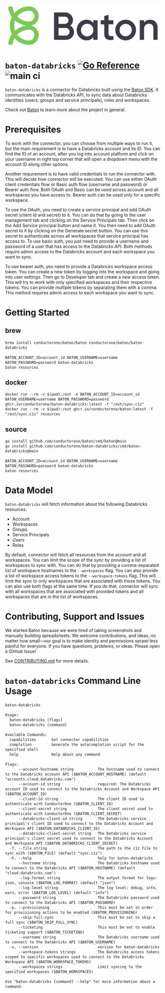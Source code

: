 ![Baton Logo](./docs/images/baton-logo.png)

# `baton-databricks` [![Go Reference](https://pkg.go.dev/badge/github.com/conductorone/baton-databricks.svg)](https://pkg.go.dev/github.com/conductorone/baton-databricks) ![main ci](https://github.com/conductorone/baton-databricks/actions/workflows/main.yaml/badge.svg)

`baton-databricks` is a connector for Databricks built using the 
[Baton SDK](https://github.com/conductorone/baton-sdk). It communicates with the 
Databricks API, to sync data about Databricks identities (users, groups and 
service principals), roles and workspaces. 

Check out [Baton](https://github.com/conductorone/baton) to learn more about the project in general.

# Prerequisites

To work with the connector, you can choose from multiple ways to run it, but the 
main requirement is to have a Databricks account and its ID. You can find the ID 
of an account, after you log into account platform and click on your username in 
right top corner that will open a dropdown menu with the account ID along other 
options.

Another requirement is to have valid credentials to run the connector with. This 
will decide how connector will be executed. You can use either OAuth client 
credentials flow or Basic auth flow (username and password) or Bearer auth flow. 
Both OAuth and Basic can be used across account and all workspaces you have 
access to. Bearer auth can be used only for a specific workspace.

To use the OAuth, you need to create a service principal and add OAuth secret 
(client id and secret) to it. You can do that by going to the user management 
tab and clicking on the Service Principals tab. Then click on the Add Service 
principal button and name it. You then need to add OAuth secret to it by 
clicking on the Generate secret button. You can use this secret to authenticate 
across all workspaces that service principal has access to. To use basic auth, 
you just need to provide a username and password of a user that has access to 
the Databricks API. Both methods require admin access to the Databricks account 
and each workspace you want to sync.

To use bearer auth, you need to provide a Databricks workspace access token. You
can create a new token by logging into the workspace and going into user 
settings. Then go to Developer tab and create a new access token. This will try 
to work with only specified workspaces and their respective tokens. You can 
provide multiple tokens by separating them with a comma. This method requires 
admin access to each workspace you want to sync. 

# Getting Started

## brew

```
brew install conductorone/baton/baton conductorone/baton/baton-databricks

BATON_ACCOUNT_ID=account_id BATON_USERNAME=username BATON_PASSWORD=password baton-databricks
baton resources
```

## docker

```
docker run --rm -v $(pwd):/out -e BATON_ACCOUNT_ID=account_id BATON_USERNAME=username BATON_PASSWORD=password ghcr.io/conductorone/baton-databricks:latest -f "/out/sync.c1z"
docker run --rm -v $(pwd):/out ghcr.io/conductorone/baton:latest -f "/out/sync.c1z" resources
```

## source

```
go install github.com/conductorone/baton/cmd/baton@main
go install github.com/conductorone/baton-databricks/cmd/baton-databricks@main

BATON_ACCOUNT_ID=account_id BATON_USERNAME=username BATON_PASSWORD=password baton-databricks
baton resources
```

# Data Model

`baton-databricks` will fetch information about the following Databricks resources:

- Account
- Workspaces
- Groups
- Service Principals
- Users
- Roles

By default, connector will fetch all resources from the account and all 
workspaces. You can limit the scope of the sync by providing a list of 
workspaces to sync with. You can do that by providing a comma-separated list of 
workspace hostnames to the `--workspaces` flag. You can also provide a list of 
workspace access tokens to the `--workspace-tokens` flag. This will limit the 
sync to only workspaces that are associated with those tokens. You can also use 
both flags at the same time. If you do that, connector will sync with all 
workspaces that are associated with provided tokens and all workspaces that are 
in the list of workspaces.

# Contributing, Support and Issues

We started Baton because we were tired of taking screenshots and manually 
building spreadsheets. We welcome contributions, and ideas, no matter how 
small&mdash;our goal is to make identity and permissions sprawl less painful for 
everyone. If you have questions, problems, or ideas: Please open a GitHub Issue!

See [CONTRIBUTING.md](https://github.com/ConductorOne/baton/blob/main/CONTRIBUTING.md) for more details.

# `baton-databricks` Command Line Usage

```
baton-databricks

Usage:
  baton-databricks [flags]
  baton-databricks [command]

Available Commands:
  capabilities       Get connector capabilities
  completion         Generate the autocompletion script for the specified shell
  help               Help about any command

Flags:
      --account-hostname string           The hostname used to connect to the Databricks account API ($BATON_ACCOUNT_HOSTNAME) (default "accounts.cloud.databricks.com")
      --account-id string                 required: The Databricks account ID used to connect to the Databricks Account and Workspace API ($BATON_ACCOUNT_ID)
      --client-id string                  The client ID used to authenticate with ConductorOne ($BATON_CLIENT_ID)
      --client-secret string              The client secret used to authenticate with ConductorOne ($BATON_CLIENT_SECRET)
      --databricks-client-id string       The Databricks service principal's client ID used to connect to the Databricks Account and Workspace API ($BATON_DATABRICKS_CLIENT_ID)
      --databricks-client-secret string   The Databricks service principal's client secret used to connect to the Databricks Account and Workspace API ($BATON_DATABRICKS_CLIENT_SECRET)
  -f, --file string                       The path to the c1z file to sync with ($BATON_FILE) (default "sync.c1z")
  -h, --help                              help for baton-databricks
      --hostname string                   The Databricks hostname used to connect to the Databricks API ($BATON_HOSTNAME) (default "cloud.databricks.com")
      --log-format string                 The output format for logs: json, console ($BATON_LOG_FORMAT) (default "json")
      --log-level string                  The log level: debug, info, warn, error ($BATON_LOG_LEVEL) (default "info")
      --password string                   The Databricks password used to connect to the Databricks API ($BATON_PASSWORD)
  -p, --provisioning                      This must be set in order for provisioning actions to be enabled ($BATON_PROVISIONING)
      --skip-full-sync                    This must be set to skip a full sync ($BATON_SKIP_FULL_SYNC)
      --ticketing                         This must be set to enable ticketing support ($BATON_TICKETING)
      --username string                   The Databricks username used to connect to the Databricks API ($BATON_USERNAME)
  -v, --version                           version for baton-databricks
      --workspace-tokens strings          The Databricks access tokens scoped to specific workspaces used to connect to the Databricks Workspace API ($BATON_WORKSPACE_TOKENS)
      --workspaces strings                Limit syncing to the specified workspaces ($BATON_WORKSPACES)

Use "baton-databricks [command] --help" for more information about a command.
```
